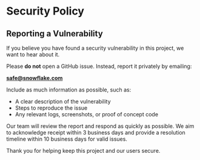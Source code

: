 # Security Policy

## Reporting a Vulnerability

If you believe you have found a security vulnerability in this project, we want to hear about it.

Please **do not** open a GitHub issue. Instead, report it privately by emailing:

 **safe@snowflake.com**

Include as much information as possible, such as:

- A clear description of the vulnerability
- Steps to reproduce the issue
- Any relevant logs, screenshots, or proof of concept code

Our team will review the report and respond as quickly as possible. We aim to acknowledge receipt within 3 business days and provide a resolution timeline within 10 business days for valid issues.

Thank you for helping keep this project and our users secure.

